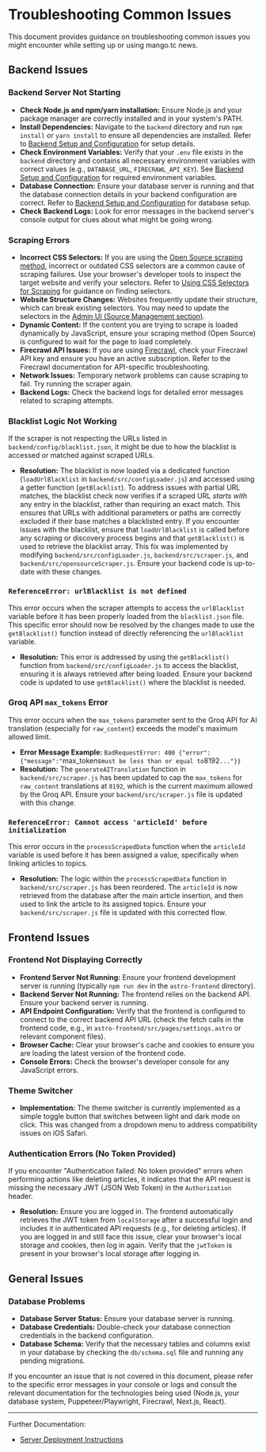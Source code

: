 # Troubleshooting Common Issues

This document provides guidance on troubleshooting common issues you might encounter while setting up or using mango.tc news.

## Backend Issues

### Backend Server Not Starting

-   **Check Node.js and npm/yarn installation:** Ensure Node.js and your package manager are correctly installed and in your system's PATH.
-   **Install Dependencies:** Navigate to the `backend` directory and run `npm install` or `yarn install` to ensure all dependencies are installed. Refer to [Backend Setup and Configuration](backend-setup.md#setup-steps) for setup details.
-   **Check Environment Variables:** Verify that your `.env` file exists in the `backend` directory and contains all necessary environment variables with correct values (e.g., `DATABASE_URL`, `FIRECRAWL_API_KEY`). See [Backend Setup and Configuration](backend-setup.md#environment-variables) for required environment variables.
-   **Database Connection:** Ensure your database server is running and that the database connection details in your backend configuration are correct. Refer to [Backend Setup and Configuration](backend-setup.md#database-setup) for database setup.
-   **Check Backend Logs:** Look for error messages in the backend server's console output for clues about what might be going wrong.

### Scraping Errors

-   **Incorrect CSS Selectors:** If you are using the [Open Source scraping method](scraping-methods.md#open-source-scraping-puppeteerplaywright), incorrect or outdated CSS selectors are a common cause of scraping failures. Use your browser's developer tools to inspect the target website and verify your selectors. Refer to [Using CSS Selectors for Scraping](css-selectors.md) for guidance on finding selectors.
-   **Website Structure Changes:** Websites frequently update their structure, which can break existing selectors. You may need to update the selectors in the [Admin UI (Source Management section)](admin-ui.md#source-management).
-   **Dynamic Content:** If the content you are trying to scrape is loaded dynamically by JavaScript, ensure your scraping method (Open Source) is configured to wait for the page to load completely.
-   **Firecrawl API Issues:** If you are using [Firecrawl](scraping-methods.md#firecrawl-scraping), check your Firecrawl API key and ensure you have an active subscription. Refer to the Firecrawl documentation for API-specific troubleshooting.
-   **Network Issues:** Temporary network problems can cause scraping to fail. Try running the scraper again.
-   **Backend Logs:** Check the backend logs for detailed error messages related to scraping attempts.

### Blacklist Logic Not Working

If the scraper is not respecting the URLs listed in `backend/config/blacklist.json`, it might be due to how the blacklist is accessed or matched against scraped URLs.

*   **Resolution:** The blacklist is now loaded via a dedicated function (`loadUrlBlacklist` in `backend/src/configLoader.js`) and accessed using a getter function (`getBlacklist`). To address issues with partial URL matches, the blacklist check now verifies if a scraped URL *starts with* any entry in the blacklist, rather than requiring an exact match. This ensures that URLs with additional parameters or paths are correctly excluded if their base matches a blacklisted entry. If you encounter issues with the blacklist, ensure that `loadUrlBlacklist` is called before any scraping or discovery process begins and that `getBlacklist()` is used to retrieve the blacklist array. This fix was implemented by modifying `backend/src/configLoader.js`, `backend/src/scraper.js`, and `backend/src/opensourceScraper.js`. Ensure your backend code is up-to-date with these changes.

### `ReferenceError: urlBlacklist is not defined`

This error occurs when the scraper attempts to access the `urlBlacklist` variable before it has been properly loaded from the `blacklist.json` file. This specific error should now be resolved by the changes made to use the `getBlacklist()` function instead of directly referencing the `urlBlacklist` variable.

*   **Resolution:** This error is addressed by using the `getBlacklist()` function from `backend/src/configLoader.js` to access the blacklist, ensuring it is always retrieved after being loaded. Ensure your backend code is updated to use `getBlacklist()` where the blacklist is needed.

### Groq API `max_tokens` Error

This error occurs when the `max_tokens` parameter sent to the Groq API for AI translation (especially for `raw_content`) exceeds the model's maximum allowed limit.

*   **Error Message Example:** `BadRequestError: 400 {"error":{"message":"`max_tokens` must be less than or equal to `8192`..."}}`
*   **Resolution:** The `generateAITranslation` function in `backend/src/scraper.js` has been updated to cap the `max_tokens` for `raw_content` translations at `8192`, which is the current maximum allowed by the Groq API. Ensure your `backend/src/scraper.js` file is updated with this change.

### `ReferenceError: Cannot access 'articleId' before initialization`

This error occurs in the `processScrapedData` function when the `articleId` variable is used before it has been assigned a value, specifically when linking articles to topics.

*   **Resolution:** The logic within the `processScrapedData` function in `backend/src/scraper.js` has been reordered. The `articleId` is now retrieved from the database after the main article insertion, and then used to link the article to its assigned topics. Ensure your `backend/src/scraper.js` file is updated with this corrected flow.

## Frontend Issues

### Frontend Not Displaying Correctly

-   **Frontend Server Not Running:** Ensure your frontend development server is running (typically `npm run dev` in the `astro-frontend` directory).
-   **Backend Server Not Running:** The frontend relies on the backend API. Ensure your backend server is running.
-   **API Endpoint Configuration:** Verify that the frontend is configured to connect to the correct backend API URL (check the fetch calls in the frontend code, e.g., in `astro-frontend/src/pages/settings.astro` or relevant component files).
-   **Browser Cache:** Clear your browser's cache and cookies to ensure you are loading the latest version of the frontend code.
-   **Console Errors:** Check the browser's developer console for any JavaScript errors.

### Theme Switcher

-   **Implementation:** The theme switcher is currently implemented as a simple toggle button that switches between light and dark mode on click. This was changed from a dropdown menu to address compatibility issues on iOS Safari.

### Authentication Errors (No Token Provided)

If you encounter "Authentication failed: No token provided" errors when performing actions like deleting articles, it indicates that the API request is missing the necessary JWT (JSON Web Token) in the `Authorization` header.

-   **Resolution:** Ensure you are logged in. The frontend automatically retrieves the JWT token from `localStorage` after a successful login and includes it in authenticated API requests (e.g., for deleting articles). If you are logged in and still face this issue, clear your browser's local storage and cookies, then log in again. Verify that the `jwtToken` is present in your browser's local storage after logging in.

## General Issues

### Database Problems

-   **Database Server Status:** Ensure your database server is running.
-   **Database Credentials:** Double-check your database connection credentials in the backend configuration.
-   **Database Schema:** Verify that the necessary tables and columns exist in your database by checking the `db/schema.sql` file and running any pending migrations.

If you encounter an issue that is not covered in this document, please refer to the specific error messages in your console or logs and consult the relevant documentation for the technologies being used (Node.js, your database system, Puppeteer/Playwright, Firecrawl, Next.js, React).

---

Further Documentation:
* [Server Deployment Instructions](../deployment.md)
